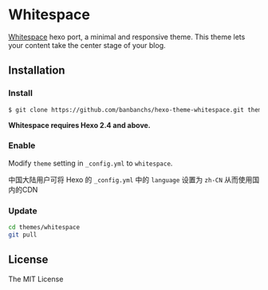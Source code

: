 # Whitespace #

[Whitespace](https://github.com/lucaslew/whitespace) hexo port, a minimal and responsive theme.
This theme lets your content take the center stage of your blog.

## Installation ##

### Install ###

``` bash
$ git clone https://github.com/banbanchs/hexo-theme-whitespace.git themes/whitespace
```

**Whitespace requires Hexo 2.4 and above.**

### Enable ###

Modify `theme` setting in `_config.yml` to `whitespace`.

中国大陆用户可将 Hexo 的 `_config.yml` 中的 `language` 设置为 `zh-CN` 从而使用国内的CDN

### Update

``` bash
cd themes/whitespace
git pull
```

## License ##

The MIT License

